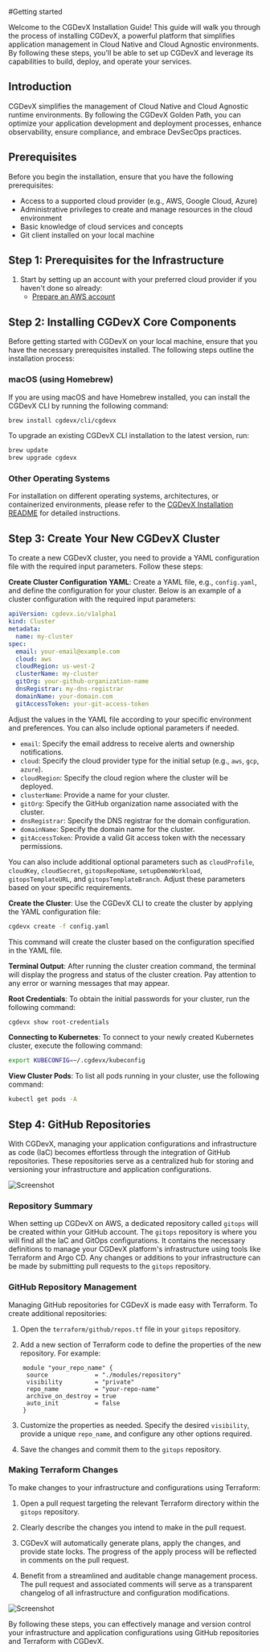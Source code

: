 #Getting started

Welcome to the CGDevX Installation Guide! This guide will walk you through the process of installing CGDevX, a powerful platform that simplifies application management in Cloud Native and Cloud Agnostic environments. By following these steps, you'll be able to set up CGDevX and leverage its capabilities to build, deploy, and operate your services.

## Introduction

CGDevX simplifies the management of Cloud Native and Cloud Agnostic runtime environments. By following the CGDevX Golden Path, you can optimize your application development and deployment processes, enhance observability, ensure compliance, and embrace DevSecOps practices.

## Prerequisites

Before you begin the installation, ensure that you have the following prerequisites:

- Access to a supported cloud provider (e.g., AWS, Google Cloud, Azure)
- Administrative privileges to create and manage resources in the cloud environment
- Basic knowledge of cloud services and concepts
- Git client installed on your local machine

## Step 1: Prerequisites for the Infrastructure

1. Start by setting up an account with your preferred cloud provider if you haven't done so already:
	- [Prepare an AWS account](account_setup/aws_account_setup.md)

## Step 2: Installing CGDevX Core Components


Before getting started with CGDevX on your local machine, ensure that you have the necessary prerequisites installed. The following steps outline the installation process:

### macOS (using Homebrew)

If you are using macOS and have Homebrew installed, you can install the CGDevX CLI by running the following command:

```bash
brew install cgdevx/cli/cgdevx
```

To upgrade an existing CGDevX CLI installation to the latest version, run:

```bash
brew update
brew upgrade cgdevx
```

### Other Operating Systems

For installation on different operating systems, architectures, or containerized environments, please refer to the [CGDevX Installation README]() for detailed instructions.

## Step 3:  Create Your New CGDevX Cluster

To create a new CGDevX cluster, you need to provide a YAML configuration file with the required input parameters. Follow these steps:

**Create Cluster Configuration YAML**: Create a YAML file, e.g., `config.yaml`, and define the configuration for your cluster. Below is an example of a cluster configuration with the required input parameters:

```yaml
apiVersion: cgdevx.io/v1alpha1
kind: Cluster
metadata:
  name: my-cluster
spec:
  email: your-email@example.com
  cloud: aws
  cloudRegion: us-west-2
  clusterName: my-cluster
  gitOrg: your-github-organization-name
  dnsRegistrar: my-dns-registrar
  domainName: your-domain.com
  gitAccessToken: your-git-access-token
```

Adjust the values in the YAML file according to your specific environment and preferences. You can also include optional parameters if needed.

- `email`: Specify the email address to receive alerts and ownership notifications.
- `cloud`: Specify the cloud provider type for the initial setup (e.g., `aws`, `gcp`, `azure`).
- `cloudRegion`: Specify the cloud region where the cluster will be deployed.
- `clusterName`: Provide a name for your cluster.
- `gitOrg`: Specify the GitHub organization name associated with the cluster.
- `dnsRegistrar`: Specify the DNS registrar for the domain configuration.
- `domainName`: Specify the domain name for the cluster.
- `gitAccessToken`: Provide a valid Git access token with the necessary permissions.

You can also include additional optional parameters such as `cloudProfile`, `cloudKey`, `cloudSecret`, `gitopsRepoName`, `setupDemoWorkload`, `gitopsTemplateURL`, and `gitopsTemplateBranch`. Adjust these parameters based on your specific requirements.

**Create the Cluster**: Use the CGDevX CLI to create the cluster by applying the YAML configuration file:

```bash
cgdevx create -f config.yaml
```

This command will create the cluster based on the configuration specified in the YAML file.

**Terminal Output**: After running the cluster creation command, the terminal will display the progress and status of the cluster creation. Pay attention to any error or warning messages that may appear.

**Root Credentials**: To obtain the initial passwords for your cluster, run the following command:

```bash
cgdevx show root-credentials
```

**Connecting to Kubernetes**: To connect to your newly created Kubernetes cluster, execute the following command:

```bash
export KUBECONFIG=~/.cgdevx/kubeconfig
```

**View Cluster Pods**: To list all pods running in your cluster, use the following command:

```bash
kubectl get pods -A
```

## Step 4: GitHub Repositories

With CGDevX, managing your application configurations and infrastructure as code (IaC) becomes effortless through the integration of GitHub repositories. These repositories serve as a centralized hub for storing and versioning your infrastructure and application configurations.

![Screenshot](img/CGDevX_gitops.png)

### Repository Summary

When setting up CGDevX on AWS, a dedicated repository called `gitops` will be created within your GitHub account. The `gitops` repository is where you will find all the IaC and GitOps configurations. It contains the necessary definitions to manage your CGDevX platform's infrastructure using tools like Terraform and Argo CD. Any changes or additions to your infrastructure can be made by submitting pull requests to the `gitops` repository.

### GitHub Repository Management

Managing GitHub repositories for CGDevX is made easy with Terraform. To create additional repositories:

1. Open the `terraform/github/repos.tf` file in your `gitops` repository.

2. Add a new section of Terraform code to define the properties of the new repository. For example:

```hcl
	module "your_repo_name" {
     source             = "./modules/repository"
     visibility         = "private"
     repo_name          = "your-repo-name"
     archive_on_destroy = true
     auto_init          = false
	}
```

3. Customize the properties as needed. Specify the desired `visibility`, provide a unique `repo_name`, and configure any other options required.

4. Save the changes and commit them to the `gitops` repository.

### Making Terraform Changes

To make changes to your infrastructure and configurations using Terraform:

1. Open a pull request targeting the relevant Terraform directory within the `gitops` repository.

2. Clearly describe the changes you intend to make in the pull request.

3. CGDevX will automatically generate plans, apply the changes, and provide state locks. The progress of the apply process will be reflected in comments on the pull request.

4. Benefit from a streamlined and auditable change management process. The pull request and associated comments will serve as a transparent changelog of all infrastructure and configuration modifications.

![Screenshot](img/CGDevX_demo_gitops_pull.png)

By following these steps, you can effectively manage and version control your infrastructure and application configurations using GitHub repositories and Terraform with CGDevX.